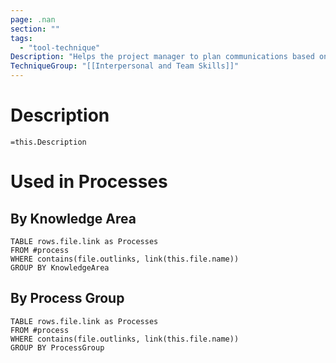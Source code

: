```yaml
---
page: .nan
section: ""
tags:
  - "tool-technique"
Description: "Helps the project manager to plan communications based on the project environment as well as the organization's political environment. Political awareness concerns the recognition of power relationships, both formal and informal, and also the willingness to operate within these structures. An understanding of the strategies of the organization, knowing who wields power and influence in this arena, and developing an ability to communicate with these stakeholders are all aspects of political awareness."
TechniqueGroup: "[[Interpersonal and Team Skills]]"
---
```

# Description
`=this.Description`
# Used in Processes
## By Knowledge Area
```dataview
TABLE rows.file.link as Processes
FROM #process 
WHERE contains(file.outlinks, link(this.file.name))
GROUP BY KnowledgeArea
```
## By Process Group
```dataview
TABLE rows.file.link as Processes
FROM #process 
WHERE contains(file.outlinks, link(this.file.name))
GROUP BY ProcessGroup
```

